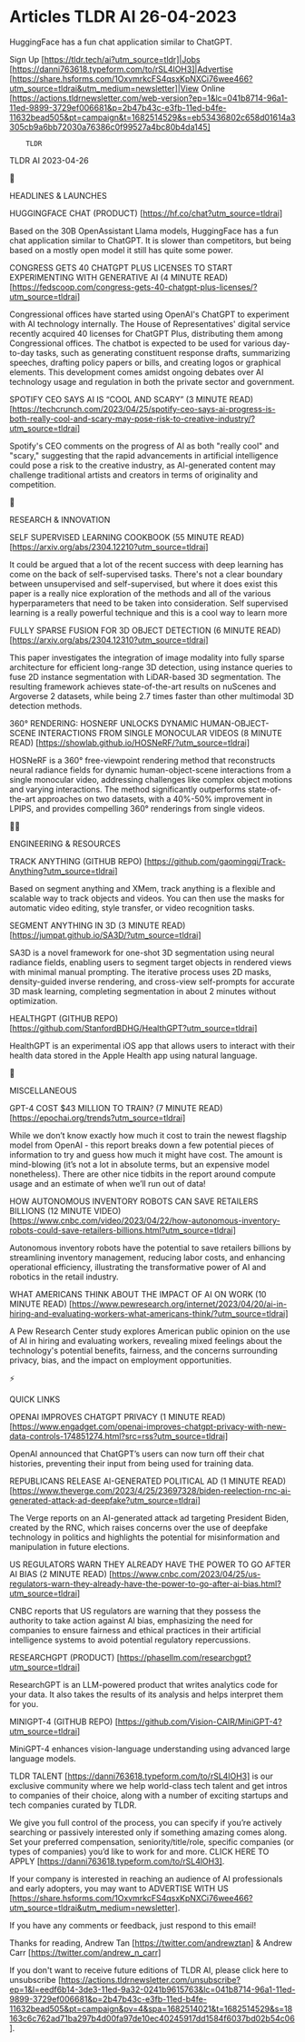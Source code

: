 # Articles TLDR AI 26-04-2023

HuggingFace has a fun chat application similar to ChatGPT.  

Sign Up [https://tldr.tech/ai?utm_source=tldr]|Jobs
[https://danni763618.typeform.com/to/rSL4lOH3]|Advertise
[https://share.hsforms.com/1OxvmrkcFS4qsxKpNXCi76wee466?utm_source=tldrai&utm_medium=newsletter]|View
Online
[https://actions.tldrnewsletter.com/web-version?ep=1&lc=041b8714-96a1-11ed-9899-3729ef006681&p=2b47b43c-e3fb-11ed-b4fe-11632bead505&pt=campaign&t=1682514529&s=eb53436802c658d01614a3305cb9a6bb72030a76386c0f99527a4bc80b4da145]


		TLDR 

TLDR AI 2023-04-26

🚀 

HEADLINES & LAUNCHES

HUGGINGFACE CHAT (PRODUCT) [https://hf.co/chat?utm_source=tldrai] 

Based on the 30B OpenAssistant Llama models, HuggingFace has a fun
chat application similar to ChatGPT. It is slower than competitors,
but being based on a mostly open model it still has quite some power. 

CONGRESS GETS 40 CHATGPT PLUS LICENSES TO START EXPERIMENTING WITH
GENERATIVE AI (4 MINUTE READ)
[https://fedscoop.com/congress-gets-40-chatgpt-plus-licenses/?utm_source=tldrai]


Congressional offices have started using OpenAI's ChatGPT to
experiment with AI technology internally. The House of
Representatives' digital service recently acquired 40 licenses for
ChatGPT Plus, distributing them among Congressional offices. The
chatbot is expected to be used for various day-to-day tasks, such as
generating constituent response drafts, summarizing speeches, drafting
policy papers or bills, and creating logos or graphical elements. This
development comes amidst ongoing debates over AI technology usage and
regulation in both the private sector and government. 

SPOTIFY CEO SAYS AI IS “COOL AND SCARY” (3 MINUTE READ)
[https://techcrunch.com/2023/04/25/spotify-ceo-says-ai-progress-is-both-really-cool-and-scary-may-pose-risk-to-creative-industry/?utm_source=tldrai]


Spotify's CEO comments on the progress of AI as both "really cool" and
"scary," suggesting that the rapid advancements in artificial
intelligence could pose a risk to the creative industry, as
AI-generated content may challenge traditional artists and creators in
terms of originality and competition. 

🧠 

RESEARCH & INNOVATION

SELF SUPERVISED LEARNING COOKBOOK (55 MINUTE READ)
[https://arxiv.org/abs/2304.12210?utm_source=tldrai] 

It could be argued that a lot of the recent success with deep learning
has come on the back of self-supervised tasks. There's not a clear
boundary between unsupervised and self-supervised, but where it does
exist this paper is a really nice exploration of the methods and all
of the various hyperparameters that need to be taken into
consideration. Self supervised learning is a really powerful technique
and this is a cool way to learn more 

FULLY SPARSE FUSION FOR 3D OBJECT DETECTION (6 MINUTE READ)
[https://arxiv.org/abs/2304.12310?utm_source=tldrai] 

This paper investigates the integration of image modality into fully
sparse architecture for efficient long-range 3D detection, using
instance queries to fuse 2D instance segmentation with LiDAR-based 3D
segmentation. The resulting framework achieves state-of-the-art
results on nuScenes and Argoverse 2 datasets, while being 2.7 times
faster than other multimodal 3D detection methods. 

360° RENDERING: HOSNERF UNLOCKS DYNAMIC HUMAN-OBJECT-SCENE
INTERACTIONS FROM SINGLE MONOCULAR VIDEOS (8 MINUTE READ)
[https://showlab.github.io/HOSNeRF/?utm_source=tldrai] 

HOSNeRF is a 360° free-viewpoint rendering method that reconstructs
neural radiance fields for dynamic human-object-scene interactions
from a single monocular video, addressing challenges like complex
object motions and varying interactions. The method significantly
outperforms state-of-the-art approaches on two datasets, with a
40%-50% improvement in LPIPS, and provides compelling 360° renderings
from single videos. 

🧑‍💻 

ENGINEERING & RESOURCES

TRACK ANYTHING (GITHUB REPO)
[https://github.com/gaomingqi/Track-Anything?utm_source=tldrai] 

Based on segment anything and XMem, track anything is a flexible and
scalable way to track objects and videos. You can then use the masks
for automatic video editing, style transfer, or video recognition
tasks. 

SEGMENT ANYTHING IN 3D (3 MINUTE READ)
[https://jumpat.github.io/SA3D/?utm_source=tldrai] 

SA3D is a novel framework for one-shot 3D segmentation using neural
radiance fields, enabling users to segment target objects in rendered
views with minimal manual prompting. The iterative process uses 2D
masks, density-guided inverse rendering, and cross-view self-prompts
for accurate 3D mask learning, completing segmentation in about 2
minutes without optimization. 

HEALTHGPT (GITHUB REPO)
[https://github.com/StanfordBDHG/HealthGPT?utm_source=tldrai] 

HealthGPT is an experimental iOS app that allows users to interact
with their health data stored in the Apple Health app using natural
language. 

🎁 

MISCELLANEOUS

GPT-4 COST $43 MILLION TO TRAIN? (7 MINUTE READ)
[https://epochai.org/trends?utm_source=tldrai] 

While we don’t know exactly how much it cost to train the newest
flagship model from OpenAI - this report breaks down a few potential
pieces of information to try and guess how much it might have cost.
The amount is mind-blowing (it’s not a lot in absolute terms, but an
expensive model nonetheless). There are other nice tidbits in the
report around compute usage and an estimate of when we’ll run out of
data! 

HOW AUTONOMOUS INVENTORY ROBOTS CAN SAVE RETAILERS BILLIONS (12 MINUTE
VIDEO)
[https://www.cnbc.com/video/2023/04/22/how-autonomous-inventory-robots-could-save-retailers-billions.html?utm_source=tldrai]


Autonomous inventory robots have the potential to save retailers
billions by streamlining inventory management, reducing labor costs,
and enhancing operational efficiency, illustrating the transformative
power of AI and robotics in the retail industry. 

WHAT AMERICANS THINK ABOUT THE IMPACT OF AI ON WORK (10 MINUTE READ)
[https://www.pewresearch.org/internet/2023/04/20/ai-in-hiring-and-evaluating-workers-what-americans-think/?utm_source=tldrai]


A Pew Research Center study explores American public opinion on the
use of AI in hiring and evaluating workers, revealing mixed feelings
about the technology's potential benefits, fairness, and the concerns
surrounding privacy, bias, and the impact on employment opportunities.


⚡ 

QUICK LINKS

OPENAI IMPROVES CHATGPT PRIVACY (1 MINUTE READ)
[https://www.engadget.com/openai-improves-chatgpt-privacy-with-new-data-controls-174851274.html?src=rss?utm_source=tldrai]


OpenAI announced that ChatGPT’s users can now turn off their chat
histories, preventing their input from being used for training data. 

REPUBLICANS RELEASE AI-GENERATED POLITICAL AD (1 MINUTE READ)
[https://www.theverge.com/2023/4/25/23697328/biden-reelection-rnc-ai-generated-attack-ad-deepfake?utm_source=tldrai]


The Verge reports on an AI-generated attack ad targeting President
Biden, created by the RNC, which raises concerns over the use of
deepfake technology in politics and highlights the potential for
misinformation and manipulation in future elections. 

US REGULATORS WARN THEY ALREADY HAVE THE POWER TO GO AFTER AI BIAS (2
MINUTE READ)
[https://www.cnbc.com/2023/04/25/us-regulators-warn-they-already-have-the-power-to-go-after-ai-bias.html?utm_source=tldrai]


CNBC reports that US regulators are warning that they possess the
authority to take action against AI bias, emphasizing the need for
companies to ensure fairness and ethical practices in their artificial
intelligence systems to avoid potential regulatory repercussions. 

RESEARCHGPT (PRODUCT)
[https://phasellm.com/researchgpt?utm_source=tldrai] 

ResearchGPT is an LLM-powered product that writes analytics code for
your data. It also takes the results of its analysis and helps
interpret them for you. 

MINIGPT-4 (GITHUB REPO)
[https://github.com/Vision-CAIR/MiniGPT-4?utm_source=tldrai] 

MiniGPT-4 enhances vision-language understanding using advanced large
language models. 

TLDR TALENT [https://danni763618.typeform.com/to/rSL4lOH3] is our
exclusive community where we help world-class tech talent and get
intros to companies of their choice, along with a number of exciting
startups and tech companies curated by TLDR.

We give you full control of the process, you can specify if you’re
actively searching or passively interested only if something amazing
comes along. Set your preferred compensation, seniority/title/role,
specific companies (or types of companies) you’d like to work for
and more. CLICK HERE TO APPLY
[https://danni763618.typeform.com/to/rSL4lOH3].

If your company is interested in reaching an audience of AI
professionals and early adopters, you may want to ADVERTISE WITH US
[https://share.hsforms.com/1OxvmrkcFS4qsxKpNXCi76wee466?utm_source=tldrai&utm_medium=newsletter].


If you have any comments or feedback, just respond to this email! 

Thanks for reading, 
Andrew Tan [https://twitter.com/andrewztan] & Andrew Carr
[https://twitter.com/andrew_n_carr] 

If you don't want to receive future editions of TLDR AI, please click
here to unsubscribe
[https://actions.tldrnewsletter.com/unsubscribe?ep=1&l=eedf6b14-3de3-11ed-9a32-0241b9615763&lc=041b8714-96a1-11ed-9899-3729ef006681&p=2b47b43c-e3fb-11ed-b4fe-11632bead505&pt=campaign&pv=4&spa=1682514021&t=1682514529&s=18163c6c762ad71ba297b4d00fa97de10ec40245917dd1584f6037bd02b54c06].


 